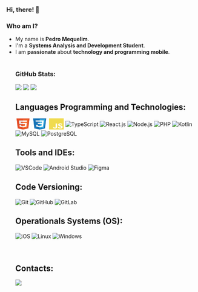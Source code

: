 ### Hi, there! 👋

### Who am I?
<ul>
   <li>
      My name is <b>Pedro Mequelim</b>.
   </li>
   
   <li>
      I'm a <b>Systems Analysis and Development Student</b>.
   </li>
   
   <li>
      I am <b>passionate</b> about <b>technology and programming mobile</b>.
   </li>

<br>

### GitHub Stats:
![](https://github-readme-stats.vercel.app/api?username=phms07&theme=algolia&hide_border=true&include_all_commits=true&count_private=true)
![](https://github-readme-streak-stats.herokuapp.com/?user=phms07&theme=algolia&hide_border=true)
![](https://github-readme-stats.vercel.app/api/top-langs/?username=phms07&theme=algolia&hide_border=true&include_all_commits=true&count_private=true&layout=compact)

<div>
  <h2>Languages Programming and Technologies:</h2>
   <img align="center" alt="HTML" height="30" width="40" src="https://raw.githubusercontent.com/devicons/devicon/master/icons/html5/html5-original.svg" />
   <img align="center" alt="CSS" height="30" width="40" src="https://raw.githubusercontent.com/devicons/devicon/master/icons/css3/css3-original.svg" />
   <img align="center" alt="JavaScript" height="30" width="40" src="https://raw.githubusercontent.com/devicons/devicon/master/icons/javascript/javascript-plain.svg" /> 
   <img align="center" alt="TypeScript" height="30" width="40" src="https://cdn.jsdelivr.net/gh/devicons/devicon/icons/typescript/typescript-original.svg" />
   <img align="center" alt="React.js" height="35" width="40" src="https://cdn.jsdelivr.net/gh/devicons/devicon/icons/react/react-original.svg" />
   <img align="center" alt="Node.js" height="35" width="40" src="https://cdn.jsdelivr.net/gh/devicons/devicon/icons/nodejs/nodejs-original.svg" />
   <!-- <img align="center" alt="Express.js" height="30" width="40" src="https://cdn.jsdelivr.net/gh/devicons/devicon/icons/express/express-original.svg" /> -->
   <img align="center" alt="PHP" height="40" width="40" src="https://cdn.jsdelivr.net/gh/devicons/devicon/icons/php/php-original.svg" />
   <img align="center" alt="Kotlin" height="25" width="30" src="https://cdn.jsdelivr.net/gh/devicons/devicon/icons/kotlin/kotlin-original.svg" />
   <!-- <img align="center" alt="Python" height="30" width="40" src="https://cdn.jsdelivr.net/gh/devicons/devicon/icons/python/python-original.svg" /> -->
   <img align="center" alt="MySQL" height="30" width="40" src="https://cdn.jsdelivr.net/gh/devicons/devicon/icons/mysql/mysql-original.svg" />
   <img align="center" alt="PostgreSQL" height="35" width="40" src="https://cdn.jsdelivr.net/gh/devicons/devicon/icons/postgresql/postgresql-original.svg" />
   <!-- <img align="center" alt="Sequelize" height="30" width="40" src="https://cdn.jsdelivr.net/gh/devicons/devicon/icons/sequelize/sequelize-original.svg" /> -->
   <!-- <img align="center" alt="Jest" height="30" width="40" src="https://cdn.jsdelivr.net/gh/devicons/devicon/icons/jest/jest-plain.svg" /> -->
   <!-- <img align="center" alt="Nest" height="30" width="40" src="https://cdn.jsdelivr.net/gh/devicons/devicon/icons/nestjs/nestjs-plain.svg" /> -->
   
   <h2>Tools and IDEs:</h2>
   <img align="center" alt="VSCode" height="30" width="40" src="https://cdn.jsdelivr.net/gh/devicons/devicon/icons/vscode/vscode-original.svg" />
   <img align="center" alt="Android Studio" height="30" width="40" src="https://cdn.jsdelivr.net/gh/devicons/devicon/icons/androidstudio/androidstudio-original.svg" />
   <img align="center" alt="Figma" height="30" width="40" src="https://cdn.jsdelivr.net/gh/devicons/devicon/icons/figma/figma-original.svg" />

   <h2>Code Versioning:</h2>
   <img align="center" alt="Git" height="30" width="40" src="https://cdn.jsdelivr.net/gh/devicons/devicon/icons/git/git-original.svg" />
   <img align="center" alt="GitHub" height="30" width="40" src="https://cdn.jsdelivr.net/gh/devicons/devicon/icons/github/github-original.svg" />
   <img align="center" alt="GitLab" height="30" width="40" src="https://cdn.jsdelivr.net/gh/devicons/devicon/icons/gitlab/gitlab-original.svg" />

   <h2>Operationals Systems (OS):</h2>
   <!-- <img align="center" alt="Android" height="30" width="40" src="https://cdn.jsdelivr.net/gh/devicons/devicon/icons/android/android-plain.svg" /> -->
   <img align="center" alt="iOS" height="40" width="40" src="https://cdn.jsdelivr.net/gh/devicons/devicon/icons/apple/apple-original.svg" />
   <img align="center" alt="Linux" height="40" width="40" src="https://cdn.jsdelivr.net/gh/devicons/devicon/icons/linux/linux-original.svg" />
   <img align="center" alt="Windows" height="30" width="40" src="https://cdn.jsdelivr.net/gh/devicons/devicon/icons/windows8/windows8-original.svg" />
   
   <!--
   <h2>API's</h2>
   <img align="center" alt="Google" height="40" width="50" src="https://cdn.jsdelivr.net/gh/devicons/devicon/icons/google/google-original.svg" />
   <img align="center" alt="Facebook" height="40" width="50" src="https://cdn.jsdelivr.net/gh/devicons/devicon/icons/facebook/facebook-original.svg" />
   <img align="center" alt="Twitter" height="40" width="50" src="https://cdn.jsdelivr.net/gh/devicons/devicon/icons/twitter/twitter-original.svg" />
   <img align="center" alt="iOS" height="40" width="50" src="https://cdn.jsdelivr.net/gh/devicons/devicon/icons/apple/apple-original.svg" />
   <img align="center" alt="Android" height="40" width="50" src="https://cdn.jsdelivr.net/gh/devicons/devicon/icons/android/android-plain.svg" />
   -->

   <!-- <h2>Others Knowledges:</h2> -->
   <!-- <img align="center" alt="npm" height="40" width="50" src="https://cdn.jsdelivr.net/gh/devicons/devicon/icons/npm/npm-original-wordmark.svg" /> -->
   <!-- <img align="center" alt="yarn" height="40" width="50" src="https://cdn.jsdelivr.net/gh/devicons/devicon/icons/yarn/yarn-original-wordmark.svg" /> -->
   <!-- <img align="center" alt="gradle" height="40" width="50" src="https://cdn.jsdelivr.net/gh/devicons/devicon/icons/gradle/gradle-plain.svg" /> -->
   <!-- <img align="center" alt="Markdown" height="40" width="50" src="https://cdn.jsdelivr.net/gh/devicons/devicon/icons/markdown/markdown-original.svg" /> -->
</div>

<br>
<br>

<div>
   <h2>Contacts:</h2>
   <a href = "mailto:pedrohenriquemiquelimdasilva@gmail.com">
      <img src="https://img.shields.io/badge/-Gmail-%23333?style=for-the-badge&logo=gmail&logoColor=white" target="_blank" />
   </a>
</div>
